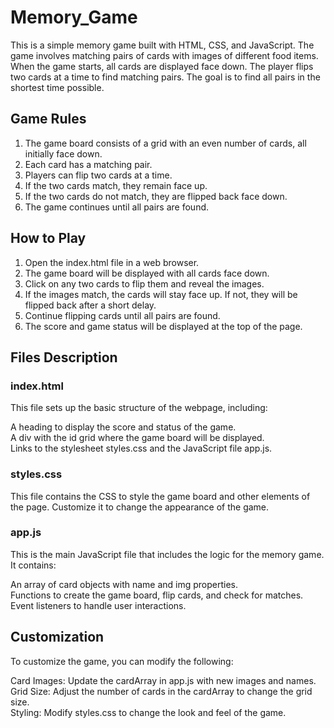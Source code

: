 # Memory_Game

This is a simple memory game built with HTML, CSS, and JavaScript. The game involves matching pairs of cards with images of different food items. When the game starts, all cards are displayed face down. The player flips two cards at a time to find matching pairs. The goal is to find all pairs in the shortest time possible.

## Game Rules

1. The game board consists of a grid with an even number of cards, all initially face down.
2. Each card has a matching pair.
3. Players can flip two cards at a time.
4. If the two cards match, they remain face up.
5. If the two cards do not match, they are flipped back face down.
6. The game continues until all pairs are found.

## How to Play

1. Open the index.html file in a web browser.
2. The game board will be displayed with all cards face down.
3. Click on any two cards to flip them and reveal the images.
4. If the images match, the cards will stay face up. If not, they will be flipped back after a short delay.
5. Continue flipping cards until all pairs are found.
6. The score and game status will be displayed at the top of the page.

## Files Description

### index.html

This file sets up the basic structure of the webpage, including: <br>

A heading to display the score and status of the game.<br>
A div with the id grid where the game board will be displayed.<br>
Links to the stylesheet styles.css and the JavaScript file app.js.<br>

### styles.css
This file contains the CSS to style the game board and other elements of the page. Customize it to change the appearance of the game.

### app.js
This is the main JavaScript file that includes the logic for the memory game. It contains:<br>

An array of card objects with name and img properties.<br>
Functions to create the game board, flip cards, and check for matches.<br>
Event listeners to handle user interactions.<br>


## Customization

To customize the game, you can modify the following:<br>

Card Images: Update the cardArray in app.js with new images and names.<br>
Grid Size: Adjust the number of cards in the cardArray to change the grid size.<br>
Styling: Modify styles.css to change the look and feel of the game.<br>
